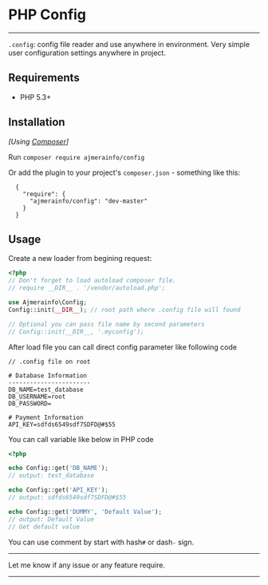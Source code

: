 # PHP Config
-------------
`.config`: config file reader and use anywhere in environment. Very simple user configuration settings 
anywhere in project.

## Requirements

* PHP 5.3+

## Installation

_[Using [Composer](http://getcomposer.org/)]_

Run `composer require ajmerainfo/config`

Or add the plugin to your project's `composer.json` - something like this:

```composer
  {
    "require": {
      "ajmerainfo/config": "dev-master"
    }
  }
```

## Usage

Create a new loader from begining request:

```php
<?php
// Don't forget to load autoload composer file.
// require __DIR__ . '/vendor/autoload.php'; 

use Ajmerainfo\Config;
Config::init(__DIR__); // root path where .config file will found

// Optional you can pass file name by second parameters
// Config::init(__DIR__, '.myconfig');
```

After load file you can call direct config parameter like following code

```text
// .config file on root

# Database Information
-----------------------
DB_NAME=test_database
DB_USERNAME=root
DB_PASSWORD=

# Payment Information
API_KEY=sdfds6549sdf7SDFD@#$55
```

You can call variable like below in PHP code

```php
<?php

echo Config::get('DB_NAME');
// output: test_database

echo Config::get('API_KEY');
// output: sdfds6549sdf7SDFD@#$55

echo Config::get('DUMMY', 'Default Value');
// output: Default Value
// Get default value

```

You can use comment by start with hash`#` or dash`-` sign.

-----

Let me know if any issue or any feature require.

------
